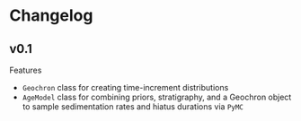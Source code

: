 # Changelog

## v0.1

Features
- `Geochron` class for creating time-increment distributions
- `AgeModel` class for combining priors, stratigraphy, and a Geochron object to sample sedimentation rates and hiatus durations via `PyMC`
